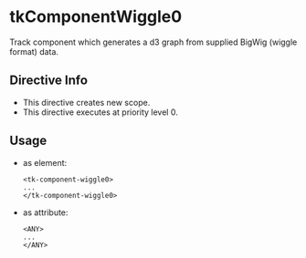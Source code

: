 



# tkComponentWiggle0








Track component which generates a d3 graph
from supplied BigWig (wiggle format) data.








## Directive Info

* This directive creates new scope.
* This directive executes at priority level 0.


## Usage




* as element:

    ```
    <tk-component-wiggle0>
    ...
    </tk-component-wiggle0>
    ```
* as attribute:

    ```
    <ANY>
    ...
    </ANY>
    ```







